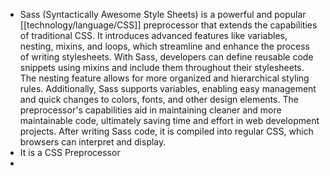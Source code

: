 - Sass (Syntactically Awesome Style Sheets) is a powerful and popular [[technology/language/CSS]] preprocessor that extends the capabilities of traditional CSS. It introduces advanced features like variables, nesting, mixins, and loops, which streamline and enhance the process of writing stylesheets. With Sass, developers can define reusable code snippets using mixins and include them throughout their stylesheets. The nesting feature allows for more organized and hierarchical styling rules. Additionally, Sass supports variables, enabling easy management and quick changes to colors, fonts, and other design elements. The preprocessor's capabilities aid in maintaining cleaner and more maintainable code, ultimately saving time and effort in web development projects. After writing Sass code, it is compiled into regular CSS, which browsers can interpret and display.
- It is a CSS Preprocessor
-